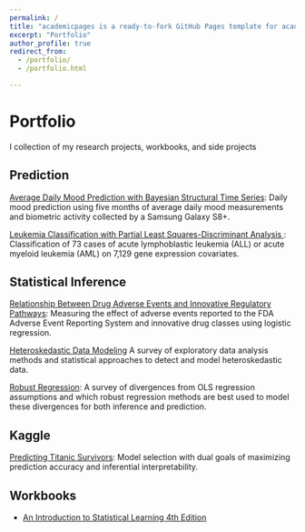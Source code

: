 ```yaml
---
permalink: /
title: "academicpages is a ready-to-fork GitHub Pages template for academic personal websites"
excerpt: "Portfolio"
author_profile: true
redirect_from: 
  - /portfolio/
  - /portfolio.html

---
```


# Portfolio

I collection of my research projects, workbooks, and side projects

## Prediction

[Average Daily Mood Prediction with Bayesian Structural Time Series](https://github.com/JBryan1/Daily-Mood-Prediction): Daily mood prediction using five months of average daily mood measurements and biometric activity collected by a Samsung Galaxy S8+.

[Leukemia Classification with Partial Least Squares-Discriminant Analysis ](): Classification of 73 cases of acute lymphoblastic leukemia (ALL) or acute myeloid leukemia (AML) on 7,129 gene expression covariates.

## Statistical Inference

[Relationship Between Drug Adverse Events and Innovative Regulatory Pathways](https://www.slideshare.net/JonathanBryan5/measuring-the-relationship-between-innovative-drugs-and-ae2015-50168899): Measuring the effect of adverse events reported to the FDA Adverse Event Reporting System and innovative drug classes using logistic regression.

[Heteroskedastic Data Modeling]() A survey of exploratory data analysis methods and statistical approaches to detect and model heteroskedastic data.

[Robust Regression](): A survey of  divergences from OLS regression assumptions and which robust regression methods are best used to model these divergences for both inference and prediction. 

## Kaggle

[Predicting Titanic Survivors](https://github.com/JBryan1/Kaggle/blob/master/Titanic/Project%20Overview.ipynb): Model selection with dual goals of maximizing prediction accuracy and inferential interpretability.

## Workbooks

- [An Introduction to Statistical Learning 4th Edition](https://github.com/JBryan1/Introduction-to-Statistical-Learning)

